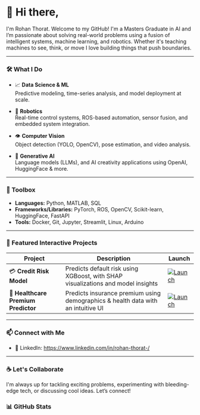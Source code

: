 
# 👋 Hi there,
<!--
### 🤖 Robotics | 📊 Data Science | 👁️‍🗨️ Computer Vision | 🧠 Generative AI
-->
I'm Rohan Thorat. Welcome to my GitHub! I'm a Masters Graduate in AI and I’m passionate about solving real-world problems using a fusion of intelligent systems, machine learning, and robotics. Whether it's teaching machines to see, think, or move I love building things that push boundaries.

---

### 🛠️ What I Do

- 📈 **Data Science & ML**  
  Predictive modeling,  time-series analysis, and model deployment at scale.

- 🤖 **Robotics**  
  Real-time control systems, ROS-based automation, sensor fusion, and embedded system integration.

- 👁️ **Computer Vision**  
  Object detection (YOLO, OpenCV), pose estimation, and video analysis.

- 🧠 **Generative AI**  
  Language models (LLMs), and AI creativity applications using OpenAI, HuggingFace & more.

---

### 🧰 Toolbox

- **Languages:** Python,  MATLAB, SQL  
- **Frameworks/Libraries:** PyTorch,  ROS, OpenCV, Scikit-learn, HuggingFace, FastAPI  
- **Tools:** Docker, Git, Jupyter, Streamlit, Linux, Arduino 


---
### 🚀 Featured Interactive Projects

| Project | Description | Launch |
|--------|-------------|--------|
| 💳 **Credit Risk Model** | Predicts default risk using XGBoost, with SHAP visualizations and model insights | [![Launch](https://img.shields.io/badge/Open-Dashboard-green?style=flat&logo=streamlit)](https://mlprojcreditriskmodel.streamlit.app) |  
| 🏥 **Healthcare Premium Predictor** | Predicts insurance premium using demographics & health data with an intuitive UI | [![Launch](https://img.shields.io/badge/Open-Dashboard-green?style=flat&logo=streamlit)](https://mlhealthcare-premium-prediction.streamlit.app) |

---

### 📫 Connect with Me

- 🔗 LinkedIn: https://www.linkedin.com/in/rohan-thorat-/

---

### ☕ Let's Collaborate

I'm always up for tackling exciting problems, experimenting with bleeding-edge tech, or discussing cool ideas. Let’s connect!
### 📊 GitHub Stats
<!--
![GitHub Stats](https://github-readme-stats.vercel.app/api?username=Rohan0497&show_icons=true&theme=default&hide=contribs&count_private=true)
-->

<!--
**Rohan0497/rohan0497** is a ✨ _special_ ✨ repository because its `README.md` (this file) appears on your GitHub profile.

Here are some ideas to get you started:

- 🔭 I’m currently working on ...
- 🌱 I’m currently learning ...
- 👯 I’m looking to collaborate on ...
- 🤔 I’m looking for help with ...
- 💬 Ask me about ...
- 📫 How to reach me: ...
- 😄 Pronouns: ...
- ⚡ Fun fact: ...
-->
